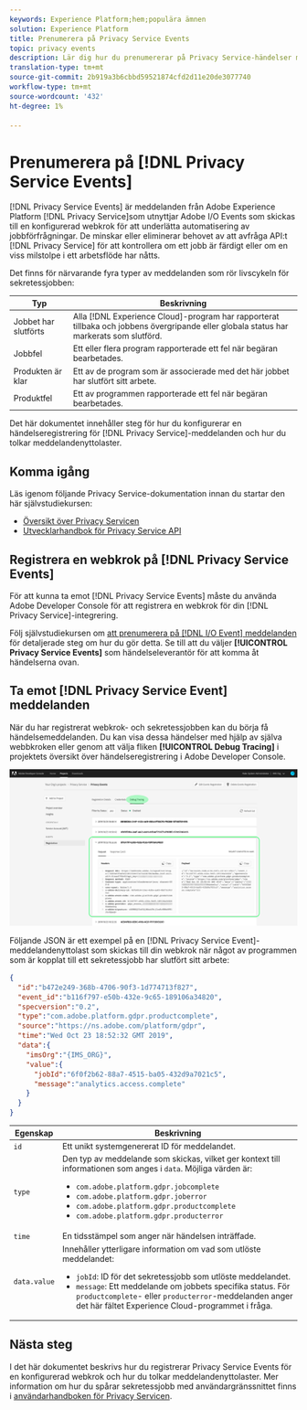 ```yaml
---
keywords: Experience Platform;hem;populära ämnen
solution: Experience Platform
title: Prenumerera på Privacy Service Events
topic: privacy events
description: Lär dig hur du prenumererar på Privacy Service-händelser med en förkonfigurerad webkrok.
translation-type: tm+mt
source-git-commit: 2b919a3b6cbbd59521874cfd2d11e20de3077740
workflow-type: tm+mt
source-wordcount: '432'
ht-degree: 1%

---
```



# Prenumerera på [!DNL Privacy Service Events]

[!DNL Privacy Service Events] är meddelanden från Adobe Experience Platform  [!DNL Privacy Service]som utnyttjar Adobe I/O Events som skickas till en konfigurerad webkrok för att underlätta automatisering av jobbförfrågningar. De minskar eller eliminerar behovet av att avfråga API:t [!DNL Privacy Service] för att kontrollera om ett jobb är färdigt eller om en viss milstolpe i ett arbetsflöde har nåtts.

Det finns för närvarande fyra typer av meddelanden som rör livscykeln för sekretessjobben:

| Typ | Beskrivning |
| --- | --- |
| Jobbet har slutförts | Alla [!DNL Experience Cloud]-program har rapporterat tillbaka och jobbens övergripande eller globala status har markerats som slutförd. |
| Jobbfel | Ett eller flera program rapporterade ett fel när begäran bearbetades. |
| Produkten är klar | Ett av de program som är associerade med det här jobbet har slutfört sitt arbete. |
| Produktfel | Ett av programmen rapporterade ett fel när begäran bearbetades. |

Det här dokumentet innehåller steg för hur du konfigurerar en händelseregistrering för [!DNL Privacy Service]-meddelanden och hur du tolkar meddelandenyttolaster.

## Komma igång

Läs igenom följande Privacy Service-dokumentation innan du startar den här självstudiekursen:

* [Översikt över Privacy Servicen](./home.md)
* [Utvecklarhandbok för Privacy Service API](./api/getting-started.md)

## Registrera en webkrok på [!DNL Privacy Service Events]

För att kunna ta emot [!DNL Privacy Service Events] måste du använda Adobe Developer Console för att registrera en webkrok för din [!DNL Privacy Service]-integrering.

Följ självstudiekursen om [att prenumerera på [!DNL I/O Event] meddelanden](../observability/notifications/subscribe.md) för detaljerade steg om hur du gör detta. Se till att du väljer **[!UICONTROL Privacy Service Events]** som händelseleverantör för att komma åt händelserna ovan.

## Ta emot [!DNL Privacy Service Event] meddelanden

När du har registrerat webkrok- och sekretessjobben kan du börja få händelsemeddelanden. Du kan visa dessa händelser med hjälp av själva webbkroken eller genom att välja fliken **[!UICONTROL Debug Tracing]** i projektets översikt över händelseregistrering i Adobe Developer Console.

![](images/privacy-events/debug-tracing.png)

Följande JSON är ett exempel på en [!DNL Privacy Service Event]-meddelandenyttolast som skickas till din webkrok när något av programmen som är kopplat till ett sekretessjobb har slutfört sitt arbete:

```json
{
  "id":"b472e249-368b-4706-90f3-1d774713f827",
  "event_id":"b116f797-e50b-432e-9c65-189106a34820",
  "specversion":"0.2",
  "type":"com.adobe.platform.gdpr.productcomplete",
  "source":"https://ns.adobe.com/platform/gdpr",
  "time":"Wed Oct 23 18:52:32 GMT 2019",
  "data":{
    "imsOrg":"{IMS_ORG}",
    "value":{
      "jobId":"6f0f2b62-88a7-4515-ba05-432d9a7021c5",
      "message":"analytics.access.complete"
    }
  }
}
```

| Egenskap | Beskrivning |
| --- | --- |
| `id` | Ett unikt systemgenererat ID för meddelandet. |
| `type` | Den typ av meddelande som skickas, vilket ger kontext till informationen som anges i `data`. Möjliga värden är: <ul><li>`com.adobe.platform.gdpr.jobcomplete`</li><li>`com.adobe.platform.gdpr.joberror`</li><li>`com.adobe.platform.gdpr.productcomplete`</li><li>`com.adobe.platform.gdpr.producterror`</li></ul> |
| `time` | En tidsstämpel som anger när händelsen inträffade. |
| `data.value` | Innehåller ytterligare information om vad som utlöste meddelandet: <ul><li>`jobId`: ID för det sekretessjobb som utlöste meddelandet.</li><li>`message`: Ett meddelande om jobbets specifika status. För `productcomplete`- eller `producterror`-meddelanden anger det här fältet Experience Cloud-programmet i fråga.</li></ul> |

## Nästa steg

I det här dokumentet beskrivs hur du registrerar Privacy Service Events för en konfigurerad webkrok och hur du tolkar meddelandenyttolaster. Mer information om hur du spårar sekretessjobb med användargränssnittet finns i [användarhandboken för Privacy Servicen](./ui/user-guide.md).